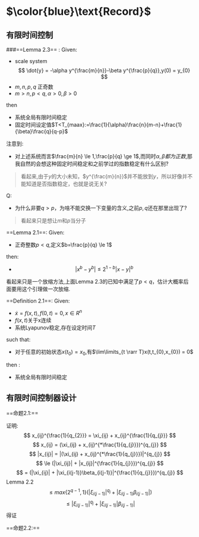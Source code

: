 # $\color{blue}\text{Record}$

## 有限时间控制

###==Lemma 2.3== :
Given:
* scale system $$
\dot{y} = -\alpha y^{\frac{m}{n}}-\beta y^{\frac{p}{q}},y(0) = y_{0}
$$
* $m,n,p,q$ 正奇数
* $m>n,p<q,\alpha > 0 ,\beta > 0$

then
* 系统全局有限时间稳定
* 固定时间设定值$T<T_{maax}:=\frac{1}{\alpha}\frac{n}{m-n}+\frac{1}{\beta}\frac{q}{q-p}$

注意到:
* 对上述系统而言$\frac{m}{n} \le 1,\frac{p}{q} \ge 1$,而同时$\alpha ,\beta 都为正数$,那我自然的会想这种固定时间稳定和之前学过的指数稳定有什么区别?

> 看起来,由于$y$的大小未知，$y^{\frac{m}{n}}$并不能放到$y$，所以好像并不能知道是否指数稳定，也就是说无关?


Q:
* 为什么非要$q>p$，为啥不能交换一下变量的含义,之前$p,q$还在那里出现了?
> 看起来只是想让$m$和$p$当分子

==Lemma 2.1==:
Given:
* 正奇整数$p<q$,定义$b=\frac{p}{q} \le 1$

then:
*  $$
|x^{b}-y^{b}| \le 2^{1-b}|x-y|^{b}
$$

看起来只是一个放缩方法,上面Lemma 2.3的已知中满足了$p<q$，估计大概率后面要用这个引理做一次放缩.

==Definition 2.1==:
Given: 
* $\dot{x} = f(x,t),f(0,t) = 0,x \in R^{n}$
* $f(x,t)$关于x连续
* 系统Lyapunov稳定,存在设定时间$T$

such that:
* 对于任意的初始状态$x(t_{0}) = x_{0}$,有$\lim\limits_{t \rarr T}x(t,t_{0},x_{0}) = 0$

then : 
* 系统全局有限时间稳定

## 有限时间控制器设计

==命题2.1:==

证明:
$$
x_{ij}^{\frac{1}{q_{2}}} = \xi_{ij} + x_{ij}^{\frac{1}{q_{j}}}
$$
$$
x_{ij} = (\xi_{ij} + x_{ij}^{*\frac{1}{q_{j}}})^{q_{j}}
$$
$$
|x_{ij}| = |(\xi_{ij} + x_{ij}^{*\frac{1}{q_{j}}})|^{q_{j}}
$$
$$
\le (|\xi_{ij}| + |x_{ij}|^{\frac{1}{q_{j}}})^{q_{j}}
$$
$$
= (|\xi_{ij}| + |\xi_{i(j-1)}\beta_{i(j-1)}|^{\frac{1}{q_{j}}})^{q_{j}}
$$
Lemma 2.2
$$
\le max\{2^{q-1},1\}(|\xi_{i(j-1)}|^{q_{j}} + |\xi_{i(j-1)}\beta_{i(j-1)}|)
$$
$$
\le |\xi_{i(j-1)}|^{q_{j}} + |\xi_{i(j-1)}|\beta_{i(j-1)}|
$$
得证

==命题2.2:==








